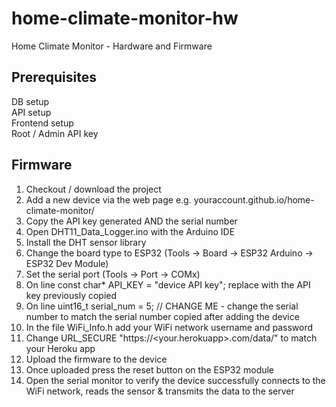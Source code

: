 # home-climate-monitor-hw
Home Climate Monitor - Hardware and Firmware

## Prerequisites

DB setup  
API setup  
Frontend setup  
Root / Admin API key

## Firmware
1. Checkout / download the project
2. Add a new device via the web page e.g. youraccount.github.io/home-climate-monitor/
3. Copy the API key generated AND the serial number
4. Open DHT11_Data_Logger.ino with the Arduino IDE
5. Install the DHT sensor library
6. Change the board type to ESP32 (Tools -> Board -> ESP32 Arduino -> ESP32 Dev Module)
7. Set the serial port (Tools -> Port -> COMx)
8. On line const char* API_KEY = "device API key"; replace <device API key> with the API key previously copied
9. On line uint16_t serial_num = 5; // CHANGE ME - change the serial number to match the serial number copied after adding the device 
10. In the file WiFi_Info.h add your WiFi network username and password  
11. Change URL_SECURE "https://<your.herokuapp>.com/data/" to match your Heroku app
12. Upload the firmware to the device
13. Once uploaded press the reset button on the ESP32 module
14. Open the serial monitor to verify the device successfully connects to the WiFi network, reads the sensor & transmits the data to the server
